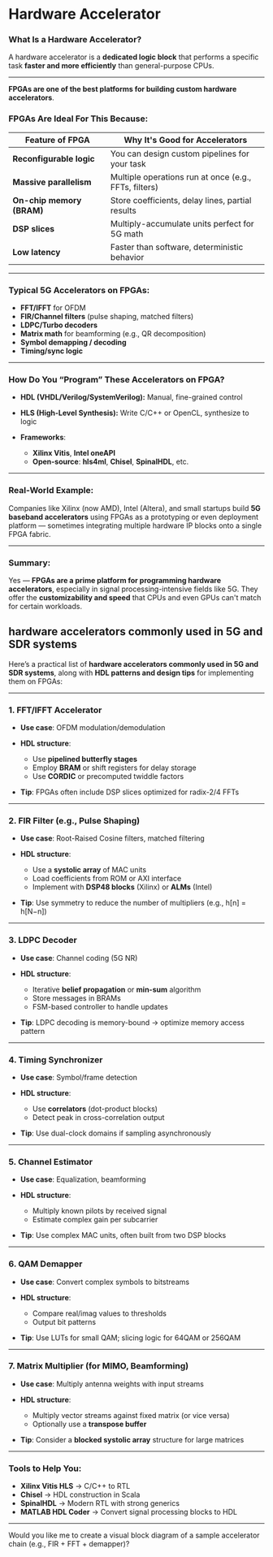 # Hardware Accelerator

### **What Is a Hardware Accelerator?**

A hardware accelerator is a **dedicated logic block** that performs a specific task **faster and more efficiently** than general-purpose CPUs.

---

**FPGAs are one of the best platforms for building custom hardware accelerators**.

### **FPGAs Are Ideal For This Because:**

| Feature of FPGA           | Why It's Good for Accelerators                        |
| ------------------------- | ----------------------------------------------------- |
| **Reconfigurable logic**  | You can design custom pipelines for your task         |
| **Massive parallelism**   | Multiple operations run at once (e.g., FFTs, filters) |
| **On-chip memory (BRAM)** | Store coefficients, delay lines, partial results      |
| **DSP slices**            | Multiply-accumulate units perfect for 5G math         |
| **Low latency**           | Faster than software, deterministic behavior          |

---

### **Typical 5G Accelerators on FPGAs:**

* **FFT/IFFT** for OFDM
* **FIR/Channel filters** (pulse shaping, matched filters)
* **LDPC/Turbo decoders**
* **Matrix math** for beamforming (e.g., QR decomposition)
* **Symbol demapping / decoding**
* **Timing/sync logic**

---

### **How Do You “Program” These Accelerators on FPGA?**

* **HDL (VHDL/Verilog/SystemVerilog):** Manual, fine-grained control
* **HLS (High-Level Synthesis):** Write C/C++ or OpenCL, synthesize to logic
* **Frameworks**:

  * **Xilinx Vitis**, **Intel oneAPI**
  * **Open-source**: **hls4ml**, **Chisel**, **SpinalHDL**, etc.

---

### **Real-World Example:**

Companies like Xilinx (now AMD), Intel (Altera), and small startups build **5G baseband accelerators** using FPGAs as a prototyping or even deployment platform — sometimes integrating multiple hardware IP blocks onto a single FPGA fabric.

---

### Summary:

Yes — **FPGAs are a prime platform for programming hardware accelerators**, especially in signal processing-intensive fields like 5G. They offer the **customizability and speed** that CPUs and even GPUs can't match for certain workloads.

## **hardware accelerators commonly used in 5G and SDR systems**

Here’s a practical list of **hardware accelerators commonly used in 5G and SDR systems**, along with **HDL patterns and design tips** for implementing them on FPGAs:

---

### **1. FFT/IFFT Accelerator**

* **Use case**: OFDM modulation/demodulation
* **HDL structure**:

  * Use **pipelined butterfly stages**
  * Employ **BRAM** or shift registers for delay storage
  * Use **CORDIC** or precomputed twiddle factors
* **Tip**: FPGAs often include DSP slices optimized for radix-2/4 FFTs

---

### **2. FIR Filter (e.g., Pulse Shaping)**

* **Use case**: Root-Raised Cosine filters, matched filtering
* **HDL structure**:

  * Use a **systolic array** of MAC units
  * Load coefficients from ROM or AXI interface
  * Implement with **DSP48 blocks** (Xilinx) or **ALMs** (Intel)
* **Tip**: Use symmetry to reduce the number of multipliers (e.g., h\[n] = h\[N−n])

---

### **3. LDPC Decoder**

* **Use case**: Channel coding (5G NR)
* **HDL structure**:

  * Iterative **belief propagation** or **min-sum** algorithm
  * Store messages in BRAMs
  * FSM-based controller to handle updates
* **Tip**: LDPC decoding is memory-bound → optimize memory access pattern

---

### **4. Timing Synchronizer**

* **Use case**: Symbol/frame detection
* **HDL structure**:

  * Use **correlators** (dot-product blocks)
  * Detect peak in cross-correlation output
* **Tip**: Use dual-clock domains if sampling asynchronously

---

### **5. Channel Estimator**

* **Use case**: Equalization, beamforming
* **HDL structure**:

  * Multiply known pilots by received signal
  * Estimate complex gain per subcarrier
* **Tip**: Use complex MAC units, often built from two DSP blocks

---

### **6. QAM Demapper**

* **Use case**: Convert complex symbols to bitstreams
* **HDL structure**:

  * Compare real/imag values to thresholds
  * Output bit patterns
* **Tip**: Use LUTs for small QAM; slicing logic for 64QAM or 256QAM

---

### **7. Matrix Multiplier (for MIMO, Beamforming)**

* **Use case**: Multiply antenna weights with input streams
* **HDL structure**:

  * Multiply vector streams against fixed matrix (or vice versa)
  * Optionally use a **transpose buffer**
* **Tip**: Consider a **blocked systolic array** structure for large matrices

---

### Tools to Help You:

* **Xilinx Vitis HLS** → C/C++ to RTL
* **Chisel** → HDL construction in Scala
* **SpinalHDL** → Modern RTL with strong generics
* **MATLAB HDL Coder** → Convert signal processing blocks to HDL

---

Would you like me to create a visual block diagram of a sample accelerator chain (e.g., FIR + FFT + demapper)?

